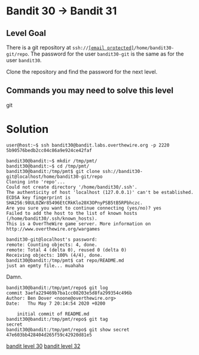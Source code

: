 <h1>Bandit 30 &#x2192; Bandit 31 </h1>

<h2 id="level-goal">Level Goal</h2>
<p>There is a git repository at <code class="language-plaintext highlighter-rouge">ssh://<a href="/cdn-cgi/l/email-protection" class="__cf_email__" data-cfemail="b1d3d0dfd5d8c582819cd6d8c5f1ddded2d0ddd9dec2c5">[email&#160;protected]</a>/home/bandit30-git/repo</code>. The password for the user <code class="language-plaintext highlighter-rouge">bandit30-git</code> is the same as for the user <code class="language-plaintext highlighter-rouge">bandit30</code>.</p>

<p>Clone the repository and find the password for the next level.</p>

<h2 id="commands-you-may-need-to-solve-this-level">Commands you may need to solve this level</h2>
<p>git</p>


<h1>Solution</h1>

```
user@host:~$ ssh bandit30@bandit.labs.overthewire.org -p 2220
5b90576bedb2cc04c86a9e924ce42faf

bandit30@bandit:~$ mkdir /tmp/pmt/
bandit30@bandit:~$ cd /tmp/pmt/
bandit30@bandit:/tmp/pmt$ git clone ssh://bandit30-git@localhost/home/bandit30-git/repo
Cloning into 'repo'...
Could not create directory '/home/bandit30/.ssh'.
The authenticity of host 'localhost (127.0.0.1)' can't be established.
ECDSA key fingerprint is SHA256:98UL0ZWr85496EtCRkKlo20X3OPnyPSB5tB5RPbhczc.
Are you sure you want to continue connecting (yes/no)? yes
Failed to add the host to the list of known hosts (/home/bandit30/.ssh/known_hosts).
This is a OverTheWire game server. More information on http://www.overthewire.org/wargames

bandit30-git@localhost's password:
remote: Counting objects: 4, done.
remote: Total 4 (delta 0), reused 0 (delta 0)
Receiving objects: 100% (4/4), done.
bandit30@bandit:/tmp/pmt$ cat repo/README.md
just an epmty file... muahaha
```

Damn.

```
bandit30@bandit:/tmp/pmt/repo$ git log
commit 3aefa229469b7ba1cc08203e5d8fa299354c496b
Author: Ben Dover <noone@overthewire.org>
Date:   Thu May 7 20:14:54 2020 +0200

    initial commit of README.md
bandit30@bandit:/tmp/pmt/repo$ git tag
secret
bandit30@bandit:/tmp/pmt/repo$ git show secret
47e603bb428404d265f59c42920d81e5
```

[bandit level 30](30.md)
[bandit level 32](32.md)
